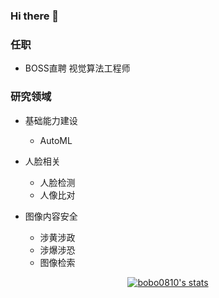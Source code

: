 ### Hi there 👋

### 任职
- BOSS直聘 视觉算法工程师

### 研究领域

- 基础能力建设
  - AutoML

- 人脸相关
  - 人脸检测
  - 人像比对
- 图像内容安全
  - 涉黄涉政
  - 涉爆涉恐
  - 图像检索

<p align="center">
  <a href="https://github.com/bobo0810" class="rich-diff-level-one">
    <img src="https://github-readme-stats.vercel.app/api?username=bobo0810&show_icons=true" alt="bobo0810's stats" >
    <!-- &hide=issues
    <img src="https://github-readme-stats.vercel.app/api?username=bobo0810&hide=issues&title_color=333&text_color=777" alt="bobo0810's Status" >
    -->
  </a>
</p>

 


